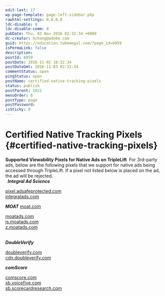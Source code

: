 ```yaml
---
edit-last: 17
wp-page-template: page-left-sidebar.php
rawhtml-settings: 0,0,0,0
ldc-disable: 0
ldc-disable-comm: 0
pubDate: Thu, 03 Nov 2016 02:32:34 +0000
dc-creator: hchang@adobe.com
guid: https://education.tubemogul.com/?page_id=6959
isPermaLink: false
description: 
postId: 6959
postDate: 2016-11-02 18:32:34
postDateGmt: 2016-11-03 02:32:34
commentStatus: open
pingStatus: open
postName: certified-native-tracking-pixels
status: publish
postParent: 1821
menuOrder: 0
postType: page
postPassword: 
isSticky: 0
---
```


# Certified Native Tracking Pixels {#certified-native-tracking-pixels}

**Supported Viewability Pixels for Native Ads on TripleLift&nbsp;** 
For 3rd-party ads, below are the following pixels that we support for native ads being accessed through TripleLift. If a pixel not listed&nbsp;below is placed on the ad, the ad will be rejected.  
**&nbsp;** 
***Integral Ad Science*** 

[pixel.adsafeprotected.com](http://pixel.adsafeprotected.com/)  
[integralads.com](http://integralads.com/)   &nbsp;

***MOAT*** 
[moat.com](http://moat.com/)  

[moatads.com](http://moatads.com/)  
[js.moatads.com](http://js.moatads.com/)  
[z.moatads.com](http://z.moatads.com/)  
&nbsp; 

***DoubleVerify**&nbsp;* 

[doubleverify.com](http://doubleverify.com/)  
[cdn.doubleverify.com](http://cdn.doubleverify.com/)   &nbsp;

***comScore*&nbsp;** 

[comscore.com](http://comscore.com/)  
[sb.voicefive.com](http://sb.voicefive.com/)  
[sb.scorecardresearch.com](http://sb.scorecardresearch.com/) 
